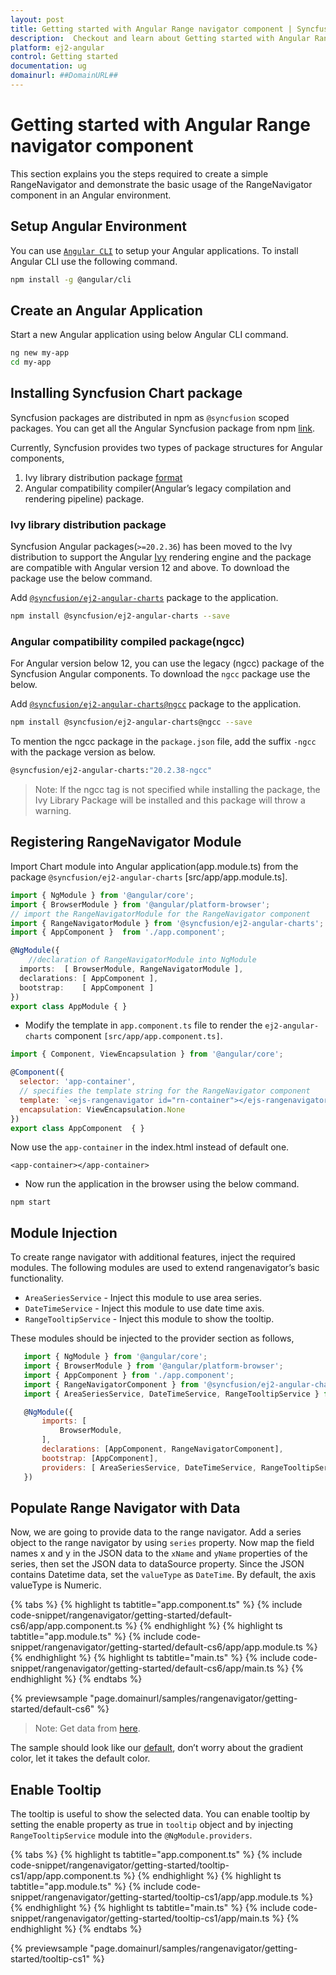 ```yaml
---
layout: post
title: Getting started with Angular Range navigator component | Syncfusion
description:  Checkout and learn about Getting started with Angular Range navigator component of Syncfusion Essential JS 2 and more details.
platform: ej2-angular
control: Getting started 
documentation: ug
domainurl: ##DomainURL##
---
```


# Getting started with Angular Range navigator component

This section explains you the steps required to create a simple RangeNavigator and demonstrate the basic usage of the RangeNavigator component in an Angular environment.

## Setup Angular Environment

You can use [`Angular CLI`](https://github.com/angular/angular-cli) to setup your Angular applications.
To install Angular CLI use the following command.

```bash
npm install -g @angular/cli
```

## Create an Angular Application

Start a new Angular application using below Angular CLI command.

```bash
ng new my-app
cd my-app
```

## Installing Syncfusion Chart package

Syncfusion packages are distributed in npm as `@syncfusion` scoped packages. You can get all the Angular Syncfusion package from npm [link]( https://www.npmjs.com/search?q=%40syncfusion%2Fej2-angular- ).

Currently, Syncfusion provides two types of package structures for Angular components,
1. Ivy library distribution package [format](https://angular.io/guide/angular-package-format#angular-package-format)
2. Angular compatibility compiler(Angular’s legacy compilation and rendering pipeline) package.

### Ivy library distribution package

Syncfusion Angular packages(`>=20.2.36`) has been moved to the Ivy distribution to support the Angular [Ivy](https://docs.angular.lat/guide/ivy) rendering engine and the package are compatible with Angular version 12 and above. To download the package use the below command.

Add [`@syncfusion/ej2-angular-charts`](https://www.npmjs.com/package/@syncfusion/ej2-angular-charts/v/20.2.38) package to the application.

```bash
npm install @syncfusion/ej2-angular-charts --save
```

### Angular compatibility compiled package(ngcc)

For Angular version below 12, you can use the legacy (ngcc) package of the Syncfusion Angular components. To download the `ngcc` package use the below.

Add [`@syncfusion/ej2-angular-charts@ngcc`](https://www.npmjs.com/package/@syncfusion/ej2-angular-charts/v/20.2.38-ngcc) package to the application.

```bash
npm install @syncfusion/ej2-angular-charts@ngcc --save
```

To mention the ngcc package in the `package.json` file, add the suffix `-ngcc` with the package version as below.

```bash
@syncfusion/ej2-angular-charts:"20.2.38-ngcc"
```

>Note: If the ngcc tag is not specified while installing the package, the Ivy Library Package will be installed and this package will throw a warning.

## Registering RangeNavigator Module

Import Chart module into Angular application(app.module.ts) from the package `@syncfusion/ej2-angular-charts` [src/app/app.module.ts].

```typescript
import { NgModule } from '@angular/core';
import { BrowserModule } from '@angular/platform-browser';
// import the RangeNavigatorModule for the RangeNavigator component
import { RangeNavigatorModule } from '@syncfusion/ej2-angular-charts';
import { AppComponent }  from './app.component';

@NgModule({
    //declaration of RangeNavigatorModule into NgModule
  imports:  [ BrowserModule, RangeNavigatorModule ],
  declarations: [ AppComponent ],
  bootstrap:    [ AppComponent ]
})
export class AppModule { }
```

* Modify the template in `app.component.ts` file to render the `ej2-angular-charts` component
`[src/app/app.component.ts]`.

```javascript
import { Component, ViewEncapsulation } from '@angular/core';

@Component({
  selector: 'app-container',
  // specifies the template string for the RangeNavigator component
  template: `<ejs-rangenavigator id="rn-container"></ejs-rangenavigator>`
  encapsulation: ViewEncapsulation.None
})
export class AppComponent  { }
```

<!-- markdownlint-disable MD033 -->

Now use the <code>app-container</code> in the index.html instead of default one.

```
<app-container></app-container>
```

* Now run the application in the browser using the below command.

```
npm start
```

## Module Injection

To create range navigator with additional features, inject the required modules. The following modules are used to extend rangenavigator’s basic functionality.

* `AreaSeriesService` - Inject this module to use area series.
* `DateTimeService` - Inject this module to use date time axis.
* `RangeTooltipService` - Inject this module to show the tooltip.

These modules should be injected to the provider section as follows,

 ```javascript
    import { NgModule } from '@angular/core';
    import { BrowserModule } from '@angular/platform-browser';
    import { AppComponent } from './app.component';
    import { RangeNavigatorComponent } from '@syncfusion/ej2-angular-charts';
    import { AreaSeriesService, DateTimeService, RangeTooltipService } from '@syncfusion/ej2-angular-charts';

    @NgModule({
        imports: [
            BrowserModule,
        ],
        declarations: [AppComponent, RangeNavigatorComponent],
        bootstrap: [AppComponent],
        providers: [ AreaSeriesService, DateTimeService, RangeTooltipService ]
    })

 ```

## Populate Range Navigator with Data

Now, we are going to provide data to the range navigator. Add a series object to the range navigator  by using `series` property. Now map the field names x and y in the JSON data to the `xName` and `yName` properties of the series, then set the JSON data to dataSource property.
Since the JSON contains Datetime data, set the `valueType` as `DateTime`. By default, the axis valueType is Numeric.

{% tabs %}
{% highlight ts tabtitle="app.component.ts" %}
{% include code-snippet/rangenavigator/getting-started/default-cs6/app/app.component.ts %}
{% endhighlight %}
{% highlight ts tabtitle="app.module.ts" %}
{% include code-snippet/rangenavigator/getting-started/default-cs6/app/app.module.ts %}
{% endhighlight %}
{% highlight ts tabtitle="main.ts" %}
{% include code-snippet/rangenavigator/getting-started/default-cs6/app/main.ts %}
{% endhighlight %}
{% endtabs %}
  
{% previewsample "page.domainurl/samples/rangenavigator/getting-started/default-cs6" %}

>Note: Get data from [here](https://ej2.syncfusion.com/demos/src/range-navigator/data-source/default-data.json).

The sample should look like our [default](https://ej2.syncfusion.com/angular/demos/#/material/range-navigator/default), don’t worry about the gradient color, let it takes the default color.

## Enable Tooltip

The tooltip is useful to show the selected data. You can enable tooltip by setting the enable property as true in `tooltip` object and by injecting `RangeTooltipService` module into the `@NgModule.providers`.

{% tabs %}
{% highlight ts tabtitle="app.component.ts" %}
{% include code-snippet/rangenavigator/getting-started/tooltip-cs1/app/app.component.ts %}
{% endhighlight %}
{% highlight ts tabtitle="app.module.ts" %}
{% include code-snippet/rangenavigator/getting-started/tooltip-cs1/app/app.module.ts %}
{% endhighlight %}
{% highlight ts tabtitle="main.ts" %}
{% include code-snippet/rangenavigator/getting-started/tooltip-cs1/app/main.ts %}
{% endhighlight %}
{% endtabs %}
  
{% previewsample "page.domainurl/samples/rangenavigator/getting-started/tooltip-cs1" %}